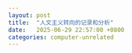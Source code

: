 ```yaml
---
layout: post
title:  "人文主义转向的记录和分析"
date:   2025-06-29 22:57:00 +0800
categories: computer-unrelated
---
```


